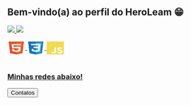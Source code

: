 ## Bem-vindo(a) ao perfil do HeroLeam 😁

  <div>
    <a href="https://github.com/heroleam">
    <img height="180em" src="https://github-readme-stats.vercel.app/api?username=heroleam&show_icons=true&theme=tokyonight&include_all_commits=true&count_private=true"/>
    <img height="180em" src="https://github-readme-stats.vercel.app/api/top-langs/?username=heroleam&layout=compact&langs_count=6&theme=dark"/>
  </div>

  <div style="display: inline_block"><br>
    <img align="center" alt="HTML" height="30" width="40" src="https://raw.githubusercontent.com/devicons/devicon/master/icons/html5/html5-original.svg">
    <img align="center" alt="CSS" height="30" width="40" src="https://raw.githubusercontent.com/devicons/devicon/master/icons/css3/css3-original.svg">
    <img align="center" alt="Js" height="30" width="40" src="https://raw.githubusercontent.com/devicons/devicon/master/icons/javascript/javascript-plain.svg">
  </div>
  
  <br>

### Minhas redes abaixo!

  <div>
    <a href="https://heroleam.github.io/herofield/contato.html" target="_blank">
      <button type="button">Contatos</button>
    </a>
  </div>

